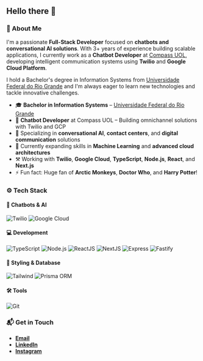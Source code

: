 ## Hello there 👋

### 🤔 About Me
I'm a passionate **Full-Stack Developer** focused on **chatbots and conversational AI solutions**. With 3+ years of experience building scalable applications, I currently work as a **Chatbot Developer** at [Compass UOL](https://compass.uol/en/home/), developing intelligent communication systems using **Twilio** and **Google Cloud Platform**.

I hold a Bachelor's degree in Information Systems from [Universidade Federal do Rio Grande](https://www.furg.br/en/) and I'm always eager to learn new technologies and tackle innovative challenges.

* 🎓 **Bachelor in Information Systems** – [Universidade Federal do Rio Grande](https://www.furg.br/en/)
* 🏢 **Chatbot Developer** at Compass UOL – Building omnichannel solutions with Twilio and GCP
* 🤖 Specializing in **conversational AI**, **contact centers**, and **digital communication** solutions
* 🌱 Currently expanding skills in **Machine Learning** and **advanced cloud architectures**
* ⚒️ Working with **Twilio**, **Google Cloud**, **TypeScript**, **Node.js**, **React**, and **Next.js**
* ⚡ Fun fact: Huge fan of **Arctic Monkeys**, **Doctor Who**, and **Harry Potter**!


### ⚙️ Tech Stack

#### 🤖 Chatbots & AI
![Twilio](https://img.shields.io/badge/-Twilio-05122A?style=flat&logo=twilio)
![Google Cloud](https://img.shields.io/badge/-Google%20Cloud-05122A?style=flat&logo=google%20cloud)

#### 💻 Development
![TypeScript](https://img.shields.io/badge/-TypeScript-05122A?style=flat&logo=typescript)
![Node.js](https://img.shields.io/badge/-Node.js-05122A?style=flat&logo=node.js)
![ReactJS](https://img.shields.io/badge/-ReactJS-05122A?style=flat&logo=react)
![NextJS](https://img.shields.io/badge/-Next.js-05122A?style=flat&logo=next.js)
![Express](https://img.shields.io/badge/-Express-05122A?style=flat&logo=express)
![Fastify](https://img.shields.io/badge/-Fastify-05122A?style=flat&logo=fastify)

#### 🎨 Styling & Database
![Tailwind](https://img.shields.io/badge/-Tailwind_CSS-05122A?style=flat&logo=tailwind-css)
![Prisma ORM](https://img.shields.io/badge/-Prisma_ORM-05122A?style=flat&logo=prisma)

#### 🛠️ Tools
![Git](https://img.shields.io/badge/-Git-05122A?style=flat&logo=git)

### 📬 Get in Touch
* **[Email](mailto:samuel_gomes26@hotmail.com)**
* **[LinkedIn](https://linkedin.com/in/samuelgomes0/)**
* **[Instagram](https://instagram.com/samuelgomes0)**
